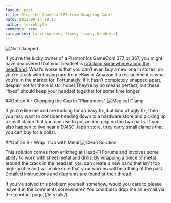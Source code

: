 ```yaml
---
layout: post
title: Stop the GameCom 377 from Snapping Apart
date: 2013-08-14 19:13
author: terrehbyte
comments: true
categories: [accessories, fixes, fixes, headsets]
---
```

![Not Clamped](http://terrehbyte.files.wordpress.com/2013/08/not-clamped.png)

If you’re the lucky owner of a Plantronics GameCom 377 or 367, you might have discovered that your headset is [cracking somewhere along the headband](http://soundingboard.plantronics.com/thread/17648). What’s worse is that you can’t even buy a new one in stores, so you’re stuck with buying one from eBay or Amazon if a replacement is what you’re in the market for. Fortunately, if it hasn’t completely snapped apart, despair not for there is still hope! They’re by no means perfect, but these “fixes” should keep your headset together for some time longer.  

##Option A - Clamping the Gap in "Plantronics"
![Magical Clamp](http://terrehbyte.files.wordpress.com/2013/08/clamped.png)

If you’re like me and are looking for an easy fix, but kind of ugly fix, then you may want to consider heading down to a hardware store and picking up a small clamp that you can use to put an iron grip on the two parts. If you also happen to live near a DAISO Japan store, they carry small clamps that you can buy for a dollar.  

##Option B - Wrap it Up with Metal
![Clean Solution](http://terrehbyte.files.wordpress.com/2013/08/900x900px-ll-1051feac_sspx2738crack.jpg)

This solution comes from eriktheg at Head-Fi Forums and involves some ability to work with sheet metal and drills. By wrapping a piece of metal around the crack in the headset, you can create a new band that isn't too high-profile and will make sure that your worries will be a thing of the past. Detailed instructions and diagrams are [found at their thread](http://www.head-fi.org/t/551961/fix-completely-cracked-and-broken-headphones-guide).  

If you've solved this problem yourself somehow, would you care to please leave it in the comments somewhere? You could also drop me an e-mail via the [contact page](/lets talk/).  